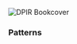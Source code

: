 ![DPIR Bookcover](http://www-fp.pearsonhighered.com/assets/hip/images/bigcovers/0321490452.jpg "Design Patterns In Ruby")

### Patterns
